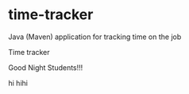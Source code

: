 # time-tracker
Java (Maven) application for tracking time on the job

Time tracker

Good Night Students!!!

hi hihi
